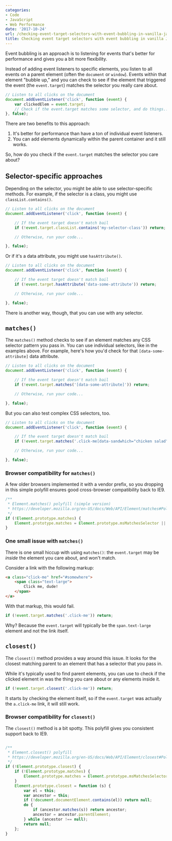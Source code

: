 ```yaml
---
categories:
- Code
- JavaScript
- Web Performance
date: '2017-10-24'
url: /checking-event-target-selectors-with-event-bubbling-in-vanilla-javascript/
title: Checking event target selectors with event bubbling in vanilla JavaScript
---
```


Event bubbling is an approach is to listening for events that's better for performance and gives you a bit more flexibility.

Instead of adding event listeners to specific elements, you listen to all events on a parent element (often the `document` or `window`). Events within that element "bubble up," and you can check to see if the element that triggered the event (the `event.target`) matches the selector you really care about.

```js
// Listen to all clicks on the document
document.addEventListener('click', function (event) {
	var clickedElem = event.target;
	// Check if the event.target matches some selector, and do things...
}, false);
```

There are two benefits to this approach:

1. It's better for performance than have a ton of individual event listeners.
2. You can add elements dynamically within the parent container and it still works.

So, how do you check if the `event.target` matches the selector you care about?

## Selector-specific approaches

Depending on the selector, you might be able to use selector-specific methods. For example, if the selector is a class, you might use `classList.contains()`.

```js
// Listen to all clicks on the document
document.addEventListener('click', function (event) {

	// If the event target doesn't match bail
	if (!event.target.classList.contains('my-selector-class')) return;

	// Otherwise, run your code...

}, false);
```

Or if it's a data attribute, you might use `hasAttribute()`.

```js
// Listen to all clicks on the document
document.addEventListener('click', function (event) {

	// If the event target doesn't match bail
	if (!event.target.hasAttribute('data-some-attribute')) return;

	// Otherwise, run your code...

}, false);
```

There is another way, though, that you can use with any selector.

## `matches()`

The `matches()` method checks to see if an element matches any CSS selector pattern you pass in. You can use individual selectors, like in the examples above. For example, here's how you'd check for that `[data-some-attribute]` data attribute.

```js
// Listen to all clicks on the document
document.addEventListener('click', function (event) {

	// If the event target doesn't match bail
	if (!event.target.matches('[data-some-attribute]')) return;

	// Otherwise, run your code...

}, false);
```

But you can also test complex CSS selectors, too.

```js
// Listen to all clicks on the document
document.addEventListener('click', function (event) {

	// If the event target doesn't match bail
	if (!event.target.matches('.click-me[data-sandwhich="chicken salad"]')) return;

	// Otherwise, run your code...

}, false);
```

### Browser compatibility for `matches()`

A few older browsers implemented it with a vendor prefix, so you dropping in this simple polyfill ensures good cross-browser compatibility back to IE9.

```js
/**
 * Element.matches() polyfill (simple version)
 * https://developer.mozilla.org/en-US/docs/Web/API/Element/matches#Polyfill
 */
if (!Element.prototype.matches) {
	Element.prototype.matches = Element.prototype.msMatchesSelector || Element.prototype.webkitMatchesSelector;
}
```

### One small issue with `matches()`

There is one small hiccup with using `matches()`: the `event.target` may be *inside* the element you care about, and won't match.

Consider a link with the following markup:

```html
<a class="click-me" href="#somewhere">
	<span class="text-large">
		Click me, dude!
	</span>
</a>
```

With that markup, this would fail.

```js
if (!event.target.matches('.click-me')) return;
```

Why? Because the `event.target` will typically be the `span.text-large` element and not the link itself.

## `closest()`

The `closest()` method provides a way around this issue. It looks for the closest matching parent to an element that has a selector that you pass in.

While it's typically used to find parent elements, you can use to check if the clicked element in was the thing you care about or any elements inside it.

```js
if (!event.target.closest('.click-me')) return;
```

It starts by checking the element itself, so if the `event.target` was actually the `a.click-me` link, it will still work.

### Browser compatibility for `closest()`

The `closest()` method is a bit spotty. This polyfill gives you consistent support back to IE9.

```js

/**
 * Element.closest() polyfill
 * https://developer.mozilla.org/en-US/docs/Web/API/Element/closest#Polyfill
 */
if (!Element.prototype.closest) {
	if (!Element.prototype.matches) {
		Element.prototype.matches = Element.prototype.msMatchesSelector || Element.prototype.webkitMatchesSelector;
	}
	Element.prototype.closest = function (s) {
		var el = this;
		var ancestor = this;
		if (!document.documentElement.contains(el)) return null;
		do {
			if (ancestor.matches(s)) return ancestor;
			ancestor = ancestor.parentElement;
		} while (ancestor !== null);
		return null;
	};
}
```
